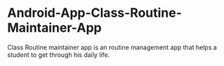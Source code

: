 # Android-App-Class-Routine-Maintainer-App

Class Routine maintainer app is an routine management app that helps a student to get through his daily life.
